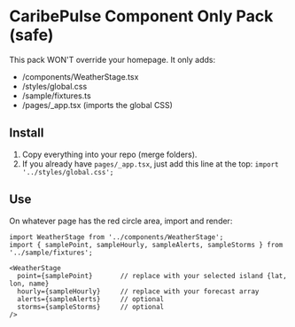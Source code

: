 # CaribePulse Component Only Pack (safe)

This pack WON'T override your homepage. It only adds:
- /components/WeatherStage.tsx
- /styles/global.css
- /sample/fixtures.ts
- /pages/_app.tsx (imports the global CSS)

## Install
1) Copy everything into your repo (merge folders).
2) If you already have `pages/_app.tsx`, just add this line at the top:
   `import '../styles/global.css';`

## Use
On whatever page has the red circle area, import and render:
```tsx
import WeatherStage from '../components/WeatherStage';
import { samplePoint, sampleHourly, sampleAlerts, sampleStorms } from '../sample/fixtures';

<WeatherStage
  point={samplePoint}       // replace with your selected island {lat, lon, name}
  hourly={sampleHourly}     // replace with your forecast array
  alerts={sampleAlerts}     // optional
  storms={sampleStorms}     // optional
/>
```
